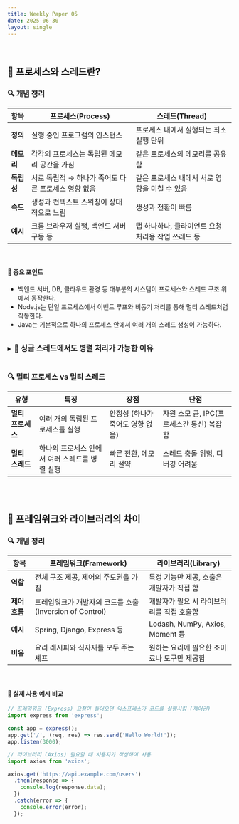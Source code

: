 ```yaml
---
title: Weekly Paper 05
date: 2025-06-30
layout: single
---
```


<br>

## 📌 프로세스와 스레드란?

### 🔍 개념 정리

| 항목      | 프로세스(Process)                  | 스레드(Thread)                   |
| ------- | ------------------------------ | ----------------------------- |
| **정의**  | 실행 중인 프로그램의 인스턴스               | 프로세스 내에서 실행되는 최소 실행 단위        |
| **메모리** | 각각의 프로세스는 독립된 메모리 공간을 가짐       | 같은 프로세스의 메모리를 공유함             |
| **독립성** | 서로 독립적 → 하나가 죽어도 다른 프로세스 영향 없음 | 같은 프로세스 내에서 서로 영향을 미칠 수 있음    |
| **속도**  | 생성과 컨텍스트 스위칭이 상대적으로 느림         | 생성과 전환이 빠름                    |
| **예시**  | 크롬 브라우저 실행, 백엔드 서버 구동 등        | 탭 하나하나, 클라이언트 요청 처리용 작업 쓰레드 등 |

<br>

#### 📍 중요 포인트
* 백엔드 서버, DB, 클라우드 환경 등 대부분의 시스템이 프로세스와 스레드 구조 위에서 동작한다.
* Node.js는 단일 프로세스에서 이벤트 루프와 비동기 처리를 통해 멀티 스레드처럼 작동한다.
* Java는 기본적으로 하나의 프로세스 안에서 여러 개의 스레드 생성이 가능하다.

<br>

<details> <summary><strong style="font-size: 1.2em;">🔸 싱글 스레드에서도 병렬 처리가 가능한 이유</strong></summary> 
<div style="background: #f0f0f0; padding: 1em;" markdown="1">

<br>

**Node.js는 싱글 스레드 기반으로 동작하지만, 실제로는 동시에 여러 작업을 처리할 수 있다.**

**1. 이벤트 루프(Event Loop)**
  * JavaScript 메인 스레드는 이벤트 루프를 통해 **작업 큐(할 일 목록)** 에서 작업을 가져와 처리합니다.

  * 블로킹 없이 다음 작업으로 넘어가며, 대기 중인 **I/O (입출력)** 결과가 오면 **콜백 큐(완료 후 대기소)** 에서 다시 처리합니다.

**2. 백그라운드 스레드 (libuv Thread Pool)**
  * 시간이 오래 걸리는 작업 (예: 파일 읽기, DNS, 암호화)은 메인 스레드가 직접 처리하지 않습니다.

  * 대신 **libuv(백그라운드 스레드 관리자)** 가 관리하는 스레드 풀에 위임하여 백그라운드에서 실행됩니다.

  * 작업이 끝나면 이벤트 루프에 다시 결과를 알려줘 메인 스레드가 이어서 처리합니다.

</div> 
</details> 

<br>

### 🔍 멀티 프로세스 vs 멀티 스레드

| 유형          | 특징                         | 장점                  | 단점                         |
| ----------- | -------------------------- | ------------------- | -------------------------- |
| **멀티 프로세스** | 여러 개의 독립된 프로세스를 실행         | 안정성 (하나가 죽어도 영향 없음) | 자원 소모 큼, IPC(프로세스간 통신) 복잡함 |
| **멀티 스레드**  | 하나의 프로세스 안에서 여러 스레드를 병렬 실행 | 빠른 전환, 메모리 절약       | 스레드 충돌 위험, 디버깅 어려움         |


<br><br>

## 📌 프레임워크와 라이브러리의 차이 

### 🔍 개념 정리

| 항목        | 프레임워크(Framework)                          | 라이브러리(Library)                 |
| --------- | ----------------------------------------- | ------------------------------ |
| **역할**    | 전체 구조 제공, 제어의 주도권을 가짐                     | 특정 기능만 제공, 호출은 개발자가 직접 함       |
| **제어 흐름** | 프레임워크가 개발자의 코드를 호출 (Inversion of Control) | 개발자가 필요 시 라이브러리를 직접 호출함        |
| **예시**    | Spring, Django, Express 등                 | Lodash, NumPy, Axios, Moment 등 |
| **비유**    | 요리 레시피와 식자재를 모두 주는 셰프                     | 원하는 요리에 필요한 조미료나 도구만 제공함       |


<br>

#### 📍 실제 사용 예시 비교

```js
// 프레임워크 (Express) 요청이 들어오면 익스프레스가 코드를 실행시킴 (제어권)
import express from 'express';

const app = express();
app.get('/', (req, res) => res.send('Hello World!'));
app.listen(3000);

// 라이브러리 (Axios) 필요할 때 사용자가 작성하여 사용
import axios from 'axios';

axios.get('https://api.example.com/users')
  .then(response => {
    console.log(response.data);
  })
  .catch(error => {
    console.error(error);
  });

```
